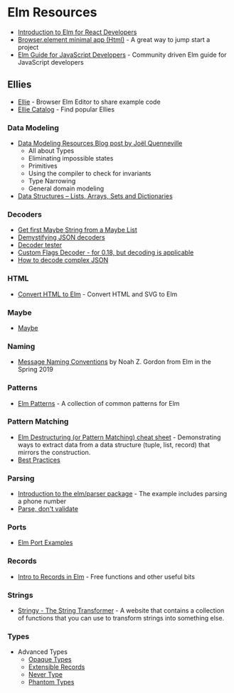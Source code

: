 # Elm Resources

- [Introduction to Elm for React Developers](https://kkalamarski.me/introduction-to-elm-programming-language-for-react-developers)
- [Browser.element minimal app (Html)](https://ellie-app.com/jSsnXRshNFva1) - A great way to jump start a project
- [Elm Guide for JavaScript Developers](https://github.com/elm-guides/elm-for-js) - Community driven Elm guide for JavaScript developers

## Ellies

- [Ellie](https://ellie-app.com) - Browser Elm Editor to share example code
- [Ellie Catalog](https://janiczek-ellies.builtwithdark.com/) - Find popular Ellies

### Data Modeling

- [Data Modeling Resources Blog post by Joël Quenneville](https://thoughtbot.com/blog/data-modeling-resources-in-elm)
  - All about Types
  - Eliminating impossible states
  - Primitives
  - Using the compiler to check for invariants
  - Type Narrowing
  - General domain modeling
- [Data Structures – Lists, Arrays, Sets and Dictionaries](https://dennisreimann.de/articles/elm-data-structures-list-array-set-dict.html)

### Decoders

- [Get first Maybe String from a Maybe List](https://ellie-app.com/hgnRLf3Zy3Qa1)
- [Demystifying JSON decoders](https://github.com/zwilias/elm-demystify-decoders)
- [Decoder tester](https://ellie-app.com/f7xk94jj47Ra1)
- [Custom Flags Decoder - for 0.18, but decoding is applicable](https://developing.enectiva.cz/2017/05/31/custom-flags-decoder-in-elm/)
- [How to decode complex JSON](https://tech.chefclub.tv/how-to-decode-complex-json-with-elm)

### HTML

- [Convert HTML to Elm](https://html-to-elm.com/) - Convert HTML and SVG to Elm

### Maybe

- [Maybe](elm-maybe)

### Naming

- [Message Naming Conventions](https://youtu.be/w6OVDBqergc) by Noah Z. Gordon from Elm in the Spring 2019

### Patterns

- [Elm Patterns](https://sporto.github.io/elm-patterns/) - A collection of common patterns for Elm

### Pattern Matching

- [Elm Destructuring (or Pattern Matching) cheat sheet](https://gist.github.com/yang-wei/4f563fbf81ff843e8b1e) - Demonstrating ways to extract data from a data structure (tuple, list, record) that mirrors the construction.
- [Best Practices](https://gist.github.com/rofrol/fd46e9570728193fddcc234094a0bd99)

### Parsing

- [Introduction to the elm/parser package](https://korban.net/posts/elm/2018-09-07-introduction-elm-parser/) - The example includes parsing a phone number
- [Parse, don't validate](https://lexi-lambda.github.io/blog/2019/11/05/parse-don-t-validate/)

### Ports
- [Elm Port Examples](https://github.com/harfangk/elm-ports-example)

### Records

- [Intro to Records in Elm](https://medium.com/elm-shorts/intro-to-records-in-elm-51bc5e933a57) - Free functions and other useful bits

### Strings

- [Stringy - The String Transformer](https://stringy.guupa.com/) - A website that contains a collection of functions that you can use to transform strings into something else.

### Types

- Advanced Types
  - [Opaque Types](https://ckoster22.medium.com/advanced-types-in-elm-opaque-types-ec5ec3b84ed2)
  - [Extensible Records](https://ckoster22.medium.com/advanced-types-in-elm-extensible-records-67e9d804030d)
  - [Never Type](https://ckoster22.medium.com/advanced-types-in-elm-the-never-type-ca9b3297bbd4)
  - [Phantom Types](https://ckoster22.medium.com/advanced-types-in-elm-phantom-types-808044c5946d)

